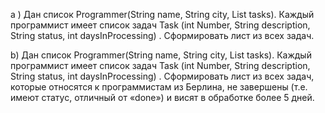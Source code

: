 
a )  Дан список Programmer(String name, String city, List<Task>  tasks). Каждый программист  имеет список задач               Task (int Number, String description, String status, int daysInProcessing) . Сформировать лист из всех задач.

b)  Дан список Programmer(String name, String city, List<Task>  tasks). Каждый программист  имеет список задач               Task (int Number, String description, String status, int daysInProcessing) . Сформировать лист из всех задач, которые относятся к программистам из Берлина, не завершены (т.е. имеют статус, отличный от «done») и висят в обработке более 5 дней.
